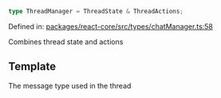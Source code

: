 ```ts
type ThreadManager = ThreadState & ThreadActions;
```

Defined in: [packages/react-core/src/types/chatManager.ts:58](https://github.com/thesysdev/crayon/blob/cbecbe8e16fae54d735cb8e1fe31b72f51300d52/js/packages/react-core/src/types/chatManager.ts#L58)

Combines thread state and actions

## Template

The message type used in the thread
